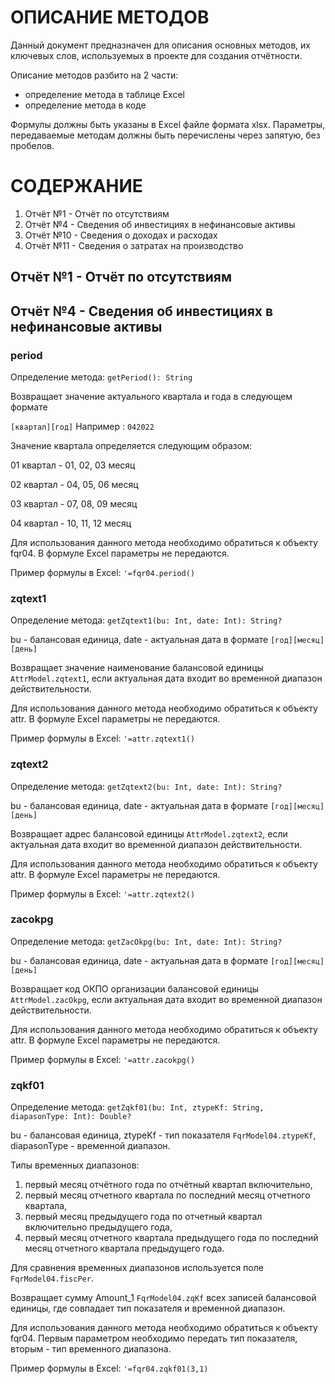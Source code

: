 # ОПИСАНИЕ МЕТОДОВ

Данный документ предназначен для описания основных методов, их ключевых слов, используемых в проекте для создания отчётности.

Описание методов разбито на 2 части: 
* определение метода в таблице Excel
* определение метода в коде

Формулы должны быть указаны в Excel файле формата xlsx. Параметры, передаваемые методам должны быть перечислены через запятую, без пробелов.

# СОДЕРЖАНИЕ

1. Отчёт №1 - Отчёт по отсутствиям
2. Отчёт №4 - Сведения об инвестициях в нефинансовые активы
3. Отчёт №10 - Сведения о доходах и расходах
4. Отчёт №11 - Сведения о затратах на производство

## Отчёт №1 - Отчёт по отсутствиям



## Отчёт №4 - Сведения об инвестициях в нефинансовые активы

### period
Определение метода: `getPeriod(): String`

Возвращает значение актуального квартала и года в следующем формате

`[квартал][год]` Например : `042022`

Значение квартала определяется следующим образом:

01 квартал - 01, 02, 03 месяц

02 квартал - 04, 05, 06 месяц

03 квартал - 07, 08, 09 месяц

04 квартал - 10, 11, 12 месяц

Для использования данного метода необходимо обратиться к объекту fqr04. В формуле Excel параметры не передаются.

Пример формулы в Excel: `'=fqr04.period()`

### zqtext1

Определение метода: `getZqtext1(bu: Int, date: Int): String?`

bu - балансовая единица, date - актуальная дата в формате `[год][месяц][день]`

Возвращает значение наименование балансовой единицы `AttrModel.zqtext1`, если актуальная дата входит во временной диапазон действительности.

Для использования данного метода необходимо обратиться к объекту attr. В формуле Excel параметры не передаются.

Пример формулы в Excel: `'=attr.zqtext1()`


### zqtext2

Определение метода: `getZqtext2(bu: Int, date: Int): String?`

bu - балансовая единица, date - актуальная дата в формате `[год][месяц][день]`

Возвращает адрес балансовой единицы `AttrModel.zqtext2`, если актуальная дата входит во временной диапазон действительности.

Для использования данного метода необходимо обратиться к объекту attr. В формуле Excel параметры не передаются.

Пример формулы в Excel: `'=attr.zqtext2()`

### zacokpg

Определение метода: `getZacOkpg(bu: Int, date: Int): String?`

bu - балансовая единица, date - актуальная дата в формате `[год][месяц][день]`

Возвращает код ОКПО организации балансовой единицы `AttrModel.zacOkpg`, если актуальная дата входит во временной диапазон действительности.

Для использования данного метода необходимо обратиться к объекту attr. В формуле Excel параметры не передаются.

Пример формулы в Excel: `'=attr.zacokpg()`

### zqkf01

Определение метода: `getZqkf01(bu: Int, ztypeKf: String, diapasonType: Int): Double?`

bu - балансовая единица, ztypeKf - тип показателя `FqrModel04.ztypeKf`, diapasonType - временной диапазон.

Типы временных диапазонов: 
1. первый месяц отчётного года по отчётный квартал включительно,
2. первый месяц отчетного квартала по последний месяц отчетного квартала,
3. первый месяц предыдущего года по отчетный квартал включительно предыдущего года,
4. первый месяц отчетного квартала предыдущего года по последний месяц отчетного квартала предыдущего года.

Для сравнения временных диапазонов используется поле `FqrModel04.fiscPer`.

Возвращает сумму Amount_1 `FqrModel04.zqKf` всех записей балансовой единицы, где совпадает тип показателя и временной диапазон.

Для использования данного метода необходимо обратиться к объекту fqr04. Первым параметром необходимо передать тип показателя, вторым - тип временного диапазона.

Пример формулы в Excel: `'=fqr04.zqkf01(3,1)`


